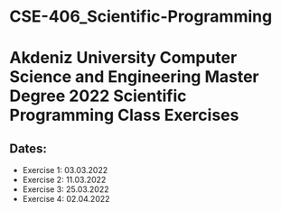 # CSE-406_Scientific-Programming
<h1>Akdeniz University Computer Science and Engineering Master Degree 2022 Scientific Programming Class Exercises</h1>

<h2><strong>Dates:</strong></h2>

<ul>
  <li>Exercise 1: 03.03.2022</li>
  <li>Exercise 2: 11.03.2022</li>
  <li>Exercise 3: 25.03.2022</li>
  <li>Exercise 4: 02.04.2022</li>
</ul>



